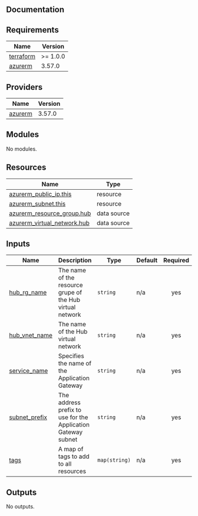 ## Documentation

<!-- BEGINNING OF PRE-COMMIT-TERRAFORM DOCS HOOK -->
## Requirements

| Name | Version |
|------|---------|
| <a name="requirement_terraform"></a> [terraform](#requirement\_terraform) | >= 1.0.0 |
| <a name="requirement_azurerm"></a> [azurerm](#requirement\_azurerm) | 3.57.0 |

## Providers

| Name | Version |
|------|---------|
| <a name="provider_azurerm"></a> [azurerm](#provider\_azurerm) | 3.57.0 |

## Modules

No modules.

## Resources

| Name | Type |
|------|------|
| [azurerm_public_ip.this](https://registry.terraform.io/providers/hashicorp/azurerm/3.57.0/docs/resources/public_ip) | resource |
| [azurerm_subnet.this](https://registry.terraform.io/providers/hashicorp/azurerm/3.57.0/docs/resources/subnet) | resource |
| [azurerm_resource_group.hub](https://registry.terraform.io/providers/hashicorp/azurerm/3.57.0/docs/data-sources/resource_group) | data source |
| [azurerm_virtual_network.hub](https://registry.terraform.io/providers/hashicorp/azurerm/3.57.0/docs/data-sources/virtual_network) | data source |

## Inputs

| Name | Description | Type | Default | Required |
|------|-------------|------|---------|:--------:|
| <a name="input_hub_rg_name"></a> [hub\_rg\_name](#input\_hub\_rg\_name) | The name of the resource grupe of the Hub virtual network | `string` | n/a | yes |
| <a name="input_hub_vnet_name"></a> [hub\_vnet\_name](#input\_hub\_vnet\_name) | The name of the Hub virtual network | `string` | n/a | yes |
| <a name="input_service_name"></a> [service\_name](#input\_service\_name) | Specifies the name of the Application Gateway | `string` | n/a | yes |
| <a name="input_subnet_prefix"></a> [subnet\_prefix](#input\_subnet\_prefix) | The address prefix to use for the Application Gateway subnet | `string` | n/a | yes |
| <a name="input_tags"></a> [tags](#input\_tags) | A map of tags to add to all resources | `map(string)` | n/a | yes |

## Outputs

No outputs.
<!-- END OF PRE-COMMIT-TERRAFORM DOCS HOOK -->
